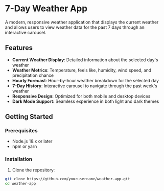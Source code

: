 # 7-Day Weather App

A modern, responsive weather application that displays the current weather and allows users to view weather data for the past 7 days through an interactive carousel.


## Features

- **Current Weather Display**: Detailed information about the selected day's weather
- **Weather Metrics**: Temperature, feels like, humidity, wind speed, and precipitation chance
- **Hourly Forecast**: Hour-by-hour weather breakdown for the selected day
- **7-Day History**: Interactive carousel to navigate through the past week's weather
- **Responsive Design**: Optimized for both mobile and desktop devices
- **Dark Mode Support**: Seamless experience in both light and dark themes

## Getting Started

### Prerequisites

- Node.js 18.x or later
- npm or yarn

### Installation

1. Clone the repository:

```bash
git clone https://github.com/yourusername/weather-app.git
cd weather-app

